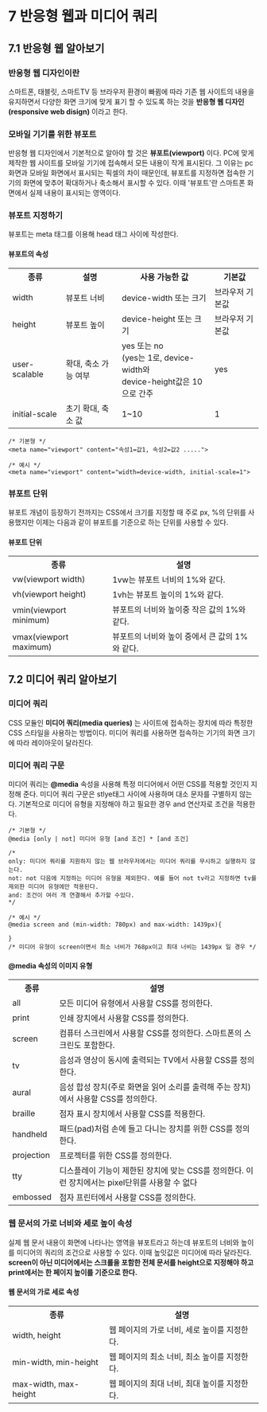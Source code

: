 # 7 반응형 웹과 미디어 쿼리

## 7.1 반응형 웹 알아보기

### 반응형 웹 디자인이란 
스마트폰, 태블릿, 스마트TV 등 브라우저 환경이 빠뀜에 따라 기존 웹 사이트의 내용을 유지하면서 다양한 화면 크기에 맞게 표기 할 수 있도록 하는 것을 **반응형 웹 디자인(responsive web disign)** 이라고 한다.

### 모바일 기기를 위한 뷰포트
반응형 웹 디자인에서 기본적으로 알아야 할 것은 **뷰포트(viewport)** 이다. PC에 맞게 제작한 웹 사이트를 모바일 기기에 접속해서 모든 내용이 작게 표시된다. 그 이유는 pc 화면과 모바일 화면에서 표시되는 픽셀의 차이 때문인데, 뷰포트를 지정하면 접속한 기기의 화면에 맞추어 확대하거나 축소해서 표시할 수 있다. 이때 '뷰포트'란 스마트폰 화면에서 실제 내용이 표시되는 영역이다. 

### 뷰포트 지정하기
뷰포트는 meta 태그를 이용해 head 태그 사이에 작성한다. 

#### 뷰포트의 속성
<table>
  <tr>
    <th>종류</th>
    <th>설명</th>
    <th>사용 가능한 값</th>
    <th>기본값</th>
  </tr>
  <tr>
    <td>width</td>
    <td>뷰포트 너비</td>
    <td>device-width 또는 크기</td>
    <td>브라우저 기본값</td>
  </tr>  
  <tr>
    <td>height</td>
    <td>뷰포트 높이</td>
    <td>device-height 또는 크기</td>
    <td>브라우저 기본값</td>
  </tr>
  <tr>
    <td>user-scalable</td>
    <td>확대, 축소 가능 여부</td>
    <td>yes 또는 no <br> (yes는 1로, device-width와 <br> device-height값은 10으로 간주</td>
    <td>yes</td>
  </tr>
  <tr>
    <td>initial-scale</td>
    <td>초기 확대, 축소 값</td>
    <td>1~10</td>
    <td>1</td>
  </tr>
</table>

```
/* 기본형 */
<meta name="viewport" content="속성1=값1, 속성2=값2 .....">

/* 예시 */
<meta name="viewport" content="width=device-width, initial-scale=1">
```

### 뷰포트 단위 
뷰포트 개념이 등장하기 전까지는 CSS에서 크기를 지정할 때 주로 px, %의 단위를 사용했지만 이제는 다음과 같이 뷰포트를 기준으로 하는 단위를 사용할 수 있다.
#### 뷰포트 단위 

<table>
  <tr>
    <th>종류</th>
    <th>설명</th>
  </tr>
  <tr>
    <td>vw(viewport width)</td>
    <td>1vw는 뷰포트 너비의 1%와 같다.</td>
  </tr>  
  <tr>
    <td>vh(viewport height)</td>
    <td>1vh는 뷰포트 높이의 1%와 같다.</td>
  </tr>
  <tr>
    <td>vmin(viewport minimum)</td>
    <td>뷰포트의 너비와 높이중 작은 값의 1%와 같다.</td>
  </tr>
  <tr>
    <td>vmax(viewport maximum)</td>
    <td>뷰포트의 너비와 높이 중에서 큰 값의 1%와 같다.</td>
  </tr>
</table>

## 7.2 미디어 쿼리 알아보기

### 미디어 쿼리 
CSS 모듈인 **미디어 쿼리(media queries)** 는 사이트에 접속하는 장치에 따라 특정한 CSS 스타일을 사용하는 방법이다. 미디어 쿼리를 사용하면 접속하는 기기의 화면 크기에 따라 레이아웃이 달라진다.

### 미디어 쿼리 구문
미디어 쿼리는 **@media** 속성을 사용해 특정 미디어에서 어떤 CSS를 적용할 것인지 지정해 준다. 미디어 쿼리 구문은 stlye태그 사이에 사용하며 대소 문자를 구별하지 않는다. 기본적으로 미디어 유형을 지정해야 하고 필요한 경우 and 연산자로 조건을 적용한다. 
```
/* 기본형 */
@media [only | not] 미디어 유형 [and 조건] * [and 조건]

/*
only: 미디어 쿼리를 지원하지 않는 웹 브라우저에서는 미디어 쿼리를 무시하고 실행하지 않는다.
not: not 다음에 지정하는 미디어 유형을 제외한다. 예를 들어 not tv라고 지정하면 tv를 제외한 미디어 유형에만 적용된다.
and: 조건이 여러 개 연결해서 추가할 수있다.
*/

/* 예시 */
@media screen and (min-width: 780px) and max-width: 1439px){

}
/* 미디어 유형이 screen이면서 최소 너비가 768px이고 최대 너비는 1439px 일 경우 */
```

#### @media 속성의 이미지 유형

<table>
  <tr>
    <th>종류</th>
    <th>설명</th>
  </tr>
  <tr>
    <td>all</td>
    <td>모든 미디어 유형에서 사용할 CSS를 정의한다.</td>
  </tr>  
  <tr>
    <td>print</td>
    <td>인쇄 장치에서 사용할 CSS를 정의한다.</td>
  </tr>
  <tr>
    <td>screen</td>
    <td>컴퓨터 스크린에서 사용할 CSS를 정의한다. 스마트폰의 스크린도 포함한다.</td>
  </tr>
  <tr>
    <td>tv</td>
    <td>음성과 영상이 동시에 출력되는 TV에서 사용할 CSS를 정의한다.</td>
  </tr>
  <tr>
    <td>aural</td>
    <td>음성 합성 장치(주로 화면을 읽어 소리를 출력해 주는 장치)에서 사용할 CSS를 정의한다.</td>
  </tr>
  <tr>
    <td>braille</td>
    <td>점자 표시 장치에서 사용할 CSS를 적용한다.</td>
  </tr>
  <tr>
    <td>handheld</td>
    <td>패드(pad)처럼 손에 들고 다니는 장치를 위한 CSS를 정의한다.</td>
  </tr>
  <tr>
    <td>projection</td>
    <td>프로젝터를 위한 CSS를 정의한다.</td>
  </tr>
  <tr>
    <td>tty</td>
    <td>디스플레이 기능이 제한된 장치에 맞는 CSS를 정의한다. 이런 장치에서는 pixel단위를 사용할 수 없다</td>
  </tr>
  <tr>
    <td>embossed</td>
    <td>점자 프린터에서 사용할 CSS를 정의한다.</td>
  </tr>
</table>

### 웹 문서의 가로 너비와 세로 높이 속성
실제 웹 문서 내용이 화면에 나타나는 영역을 뷰포트라고 하는데 뷰포트의 너비와 높이를 미디어의 쿼리의 조건으로 사용할 수 있다. 이때 높잇값은 미디어에 따라 달라진다.
**screen이 아닌 미디어에서는 스크롤을 포함한 전체 문서를 height으로 지정해야 하고 print에서는 한 페이지 높이를 기준으로 한다.**


#### 웹 문서의 가로 세로 속성
<table>
  <tr>
    <th>종류</th>
    <th>설명</th>
  </tr>
  <tr>
    <td>width, height</td>
    <td>웹 페이지의 가로 너비, 세로 높이를 지정한다.</td>
  </tr>  
  <tr>
    <td>min-width, min-height</td>
    <td>웹 페이지의 최소 너비, 최소 높이를 지정한다.</td>
  </tr>
  <tr>
    <td>max-width, max-height</td>
    <td>웹 페이지의 최대 너비, 최대 높이를 지정한다.</td>
  </tr>
</table>





























































